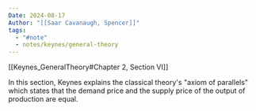 ```yaml
---
Date: 2024-08-17
Author: "[[Saar Cavanaugh, Spencer]]"
tags:
  - "#note"
  - notes/keynes/general-theory
---
```

[[Keynes_GeneralTheory#Chapter 2, Section VI]]

In this section, Keynes explains the classical theory's "axiom of parallels" which states that the demand price and the supply price of the output of production are equal. 